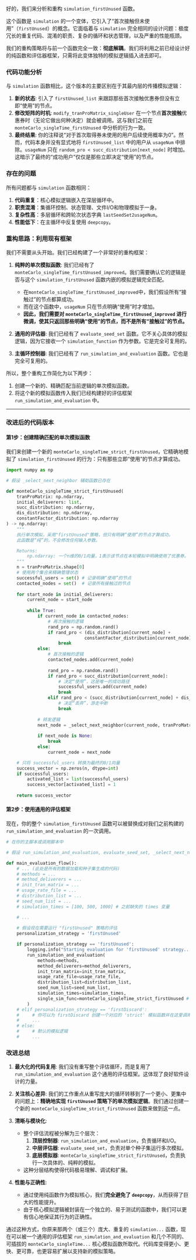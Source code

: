 好的，我们来分析和重构 `simulation_firstUnused` 函数。

这个函数是 `simulation` 的一个变体，它引入了“首次接触但未使用”（`firstUnused`）的概念。它面临着与 `simulation` 完全相同的设计问题：极度冗长的重复代码、混淆的职责、复杂的循环和状态管理，以及严重的性能瓶颈。

我们的重构策略将与前一个函数完全一致：**彻底解耦**。我们将利用之前已经设计好的纯函数和评估器框架，只需将此变体独特的模拟逻辑插入进去即可。

### 代码功能分析

与 `simulation` 函数相比，这个版本的主要区别在于其最内层的传播模拟逻辑：

1.  **新的状态**: 引入了 `firstUnused_list` 来跟踪那些首次接触优惠券但没有立即“使用”的节点。
2.  **修改矩阵的时机**: `modify_tranProMatrix_singleUser` 在一个节点**首次接触**优惠券时（无论它做出何种决定）就会被调用。这与我们之前在 `monteCarlo_singleTime_firstUnused` 中分析的行为一致。
3.  **最终结果**: 你的注释说“对于首次取得券未使用的用户后续使用概率为0”。然而，代码本身并没有显式地将 `firstUnused_list` 中的用户从 `usageNum` 中排除。`usageNum` 只在 `random_pro < succ_distribution[next_node]` 时增加。这暗示了最终的“成功用户”仅仅是那些立即决定“使用”的节点。

### 存在的问题

所有问题都与 `simulation` 函数相同：
1.  **代码重复**：核心模拟逻辑嵌入在深层循环中。
2.  **职责混淆**：集循环控制、状态管理、文件I/O和物理模拟于一身。
3.  **复杂性高**：多层循环和跨轮次状态字典 `lastSeedSet2usageNum`。
4.  **性能低下**：在主循环中反复使用 `deepcopy`。

### 重构思路：利用现有框架

我们不需要从头开始。我们已经构建了一个非常好的重构框架：

1.  **纯粹的单次模拟函数**: 我们已经有了 `monteCarlo_singleTime_firstUnused_improved`。我们需要确认它的逻辑是否与这个 `simulation_firstUnused` 函数内嵌的模拟逻辑完全匹配。
    *   在`monteCarlo_singleTime_firstUnused_improved`中，我们假设所有“接触过”的节点都算成功。
    *   而在这个函数中，`usageNum` 只在节点明确“使用”时才增加。
    *   **因此，我们需要对 `monteCarlo_singleTime_firstUnused_improved` 进行微调，使其只返回那些明确“使用”的节点，而不是所有“接触过”的节点。**

2.  **通用的评估器**: 我们已经有了 `evaluate_seed_set` 函数。它不关心具体的模拟逻辑，因为它接收一个 `simulation_function` 作为参数。它是完全可复用的。

3.  **主循环控制器**: 我们已经有了 `run_simulation_and_evaluation` 函数。它也是完全可复用的。

所以，整个重构工作简化为以下两步：
1.  创建一个新的、精确匹配当前逻辑的单次模拟函数。
2.  将这个新的模拟函数传入我们已经构建好的评估框架 `run_simulation_and_evaluation` 中。

---

### 改进后的代码版本

#### 第1步：创建精确匹配的单次模拟函数

我们来创建一个新的 `monteCarlo_singleTime_strict_firstUnused`，它精确地模拟了 `simulation_firstUnused` 的行为：只有那些立即“使用”的节点才算成功。

```python
import numpy as np

# 假设 _select_next_neighbor 辅助函数已存在

def monteCarlo_singleTime_strict_firstUnused(
    tranProMatrix: np.ndarray,
    initial_deliverers: list,
    succ_distribution: np.ndarray,
    dis_distribution: np.ndarray,
    constantFactor_distribution: np.ndarray
) -> np.ndarray:
    """
    执行单次模拟，采用"firstUnused"策略，但只有明确“使用”的节点才算成功。
    此函数是“纯”的，不会修改任何输入参数。

    Returns:
        np.ndarray: 一个n维的0/1向量，1表示该节点在本轮模拟中明确使用了优惠券。
    """
    n = tranProMatrix.shape[0]
    # 使用两个集合来精确管理状态
    successful_users = set() # 记录明确“使用”的节点
    contacted_nodes = set()  # 记录所有接触过的节点
    
    for start_node in initial_deliverers:
        current_node = start_node
        
        while True:
            if current_node in contacted_nodes:
                # 再次接触的逻辑
                rand_pro = np.random.rand()
                if rand_pro < (dis_distribution[current_node] + 
                              constantFactor_distribution[current_node] * succ_distribution[current_node]):
                    break 
            else:
                # 首次接触的逻辑
                contacted_nodes.add(current_node)
                
                rand_pro = np.random.rand()
                if rand_pro < succ_distribution[current_node]:
                    # 决定“使用”，这是唯一的成功路径
                    successful_users.add(current_node)
                    break 
                elif rand_pro < (succ_distribution[current_node] + dis_distribution[current_node]):
                    # 决定“丢弃”，游走中断
                    break 
            
            # 转发逻辑
            next_node = _select_next_neighbor(current_node, tranProMatrix)
            
            if next_node is None:
                break
            else:
                current_node = next_node

    # 只将 successful_users 转换为最终的0/1向量
    success_vector = np.zeros(n, dtype=int)
    if successful_users:
        activated_list = list(successful_users)
        success_vector[activated_list] = 1
        
    return success_vector
```

#### 第2步：使用通用的评估框架

现在，你的整个 `simulation_firstUnused` 函数可以被替换成对我们之前构建的 `run_simulation_and_evaluation` 的一次调用。

```python
# 在你的主脚本或调用脚本中

# 假设 run_simulation_and_evaluation, evaluate_seed_set, _select_next_neighbor 等函数已定义

def main_evaluation_flow():
    # ... (此处是所有的数据加载和种子集生成的代码)
    # methods = ...
    # method_deliverers = ...
    # init_tran_matrix = ...
    # usage_rate_file = ...
    # distribution_list = ...
    # seed_num_list = ...
    # simulation_times = [100, 500, 1000] # 之前缺失的 times 变量

    # ... 
    
    # 假设现在需要运行 "firstUnused" 策略的评估
    personalization_strategy = 'firstUnused'

    if personalization_strategy == 'firstUnused':
        logging.info("Starting evaluation for 'firstUnused' strategy...")
        run_simulation_and_evaluation(
            methods=methods,
            method_deliverers=method_deliverers,
            init_tran_matrix=init_tran_matrix,
            usage_rate_file=usage_rate_file,
            distribution_list=distribution_list,
            seed_num_list=seed_num_list,
            simulation_times=simulation_times,
            single_sim_func=monteCarlo_singleTime_strict_firstUnused # <--- 关键！传入正确的模拟函数
        )
    # elif personalization_strategy == 'firstDiscard':
    #     # 你可以为 firstDiscard 创建一个对应的 'strict' 模拟函数并在这里调用
    #     ...
    # else:
    #     # 默认的模拟逻辑
    #     ...
```

### 改进总结

1.  **最大化的代码复用**: 我们没有重写整个评估循环，而是复用了 `run_simulation_and_evaluation` 这个通用的评估框架。这体现了良好软件设计的力量。

2.  **关注核心差异**: 我们的工作重点从重写庞大的循环转移到了一个更小、更集中的问题上：**精确地实现 `firstUnused` 策略下的单次模拟逻辑**。我们通过创建一个新的 `monteCarlo_singleTime_strict_firstUnused` 函数来做到这一点。

3.  **清晰与模块化**:
    *   整个评估流程被分解为三个层次：
        1.  **顶层控制器**: `run_simulation_and_evaluation`，负责循环和I/O。
        2.  **中层评估器**: `evaluate_seed_set`，负责对单个种子集运行多次模拟。
        3.  **底层模拟器**: `monteCarlo_singleTime_strict_firstUnused`，负责执行一次具体的、纯粹的模拟。
    *   这种分层结构使得代码极易理解、调试和扩展。

4.  **性能与正确性**:
    *   通过使用纯函数作为模拟核心，我们**完全避免了 `deepcopy`**，从而获得了巨大的性能提升。
    *   由于核心模拟逻辑被封装在一个独立的、易于测试的函数中，我们可以更有信心地保证其行为的正确性。

通过这种方式，你原来那两个（或三个）庞大、重复的 `simulation...` 函数，现在可以被一个通用的评估框架 `run_simulation_and_evaluation` 和几个不同的、可插拔的 `monteCarlo_singleTime...` 核心模拟函数所取代。代码库变得更小、更快、更可靠，也更容易扩展以支持新的模拟策略。